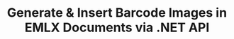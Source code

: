---
############################# Static ############################
layout: "auto-gen-gist"
draft: false
path: "assembly/net/barcode/emlx"
otherformats: PDF HTML XPS TIFF MHTML TXT XAML EPUB SVG PS PCL XML OXPS MD EML MSG 

############################# Head ############################
head_title: "Create & Add Barcode Images in Documents & Emails via .NET"
head_description: "GroupDocs.Assembly .NET API allows developers to dynamically generate & insert Barcode images inside documents (PDF DOC, DOCX, RTF, XLSX, CSV, PPTX) & Email messages with ease."

############################# Header ############################
title: "Generate & Insert Barcode Images in EMLX Documents via .NET API"
description: "GroupDocs.Assembly .NET provides complete support for dynamic Barcode image creation, editing and addition inside EMLX documents using C# & VB.NET API."

######################### Download Button #######################
button:
    enable: true

############################# About ############################
about:
    enable: true
    title: "How to Perform Barcode Image Generation in Documents?"
    content: |
       This page will help users to understand and learn about how to dynamically generate and insert barcode images in their documents and email messages inside C#, ASP.NET and other .NET related applications. GroupDocs.Assembly .NET is a very powerful API that gives users the capability to automate and generate reports in many leading file formats inside their own .NET applications without any external dependencies. It supports some very common file formats such as PDF, HTML, Outlook email, Microsoft Office Word, Excel worksheets, PowerPoint presentations and slides. It fully supports some common linear & 2D barcode symbologies. You can also easily customize the barcode image size, fore and back colors, font and placement of barcode text, setting barcode image resolution and more. It also supports creation of custom documents from templates and obtained data from various sources such as databases, XML, JSON, OData, objects and more. 

############################# content ############################
steps:
    enable: true
    block:
    - title_left: "Barcodes Generation in EMLX Documents via .NET"
      content_left: |
       GroupDocs.Assembly .NET provides complete support for adding and managing Barcodes inside EMLX documents. The following C# .NET code example demonstrates how to generate and insert barcode images inside a EMLX document. 

      title_right: "How to Use Barcode Images in XLS"
      content_right: |
        * Create an instance of [DocumentAssembler ](https://apireference.groupdocs.com/assembly/net/groupdocs.assembly/documentassembler) 
        * Call [AssembleDocument]( https://apireference.groupdocs.com/assembly/net/groupdocs.assembly.documentassembler/assembledocument/methods/1) method with the following parameters
          * Stream to read a template document.
          * Stream to write the resultant document.
          * Additional options for document loading and saving.
          * Information on data source objects.

      gisthash: "8576f622912b355ce69966077033dcac"
      gistfile: "generate_barcodes_in_spreadsheets.cs"

    - title_left: "Set Barcode Image Resolution in EMLX via .NET"
      content_left: |
       GroupDocs.Assembly .NET provides complete support for adding and managing Barcodes inside EMLX  documents.  You can easily set barcode resolution with just a couple of lines of code. The following code allows users to set horizontal and vertical resolution to 300 DPI. 

      title_right: "Enhanced Barcode Resolution in EMLX"
      content_right: |
        * Create an instance of [DocumentAssembler ](https://apireference.groupdocs.com/assembly/net/groupdocs.assembly/documentassembler) 
        * Call BarcodeSettings.Resolution method to set the resolution of barcode image to 300 DPI. 

      gisthash: "9d8d743bd67b4bce5a4a7f1250deef26"
      gistfile: "set_barcode_image_resolution.cs"
      

    - title_left: "System Requirements"
      content_left: |
        GroupDocs.Assembly .NET APIs are supported on all major platforms and operating systems. For complete system requirements guide, please visit [system requirements](https://docs.groupdocs.com/assembly/net/system-requirements/) Before executing the code below, please make sure that you have the following prerequisites installled on your system:
        * Operating Systems: Microsoft Windows, Linux, MacOS
        * Development Environment:  Visual Studio, Xamarin, MonoDevelop etc
        * Frameworks: .NET Framework, .NET Standard, .NET Core, Mono
        * Get the latest version of GroupDocs.Assembly .NET APIs from [NuGet](https://www.nuget.org/packages/GroupDocs.Assembly/)
        
      title_right: "Why Use GroupDocs.Assembly"
      content_right: |
        * Allow users to create custom documents from templates.
        * No additional software is required to create and automate documents
        * Ability to generates an output document based on the data source
        * Dynamically insert out document content in report
        * Dynamically attach email attachments & insert hyperlinks in reports 
        * Auto-removal of empty paragraphs
        * Full support for Multiple data formats
        * Dynamic email attachments support

demos:
    enable: true
        

about_formats:
    enable: true


more_formats:
    enable: true


back_to_top:
    enable: true
---